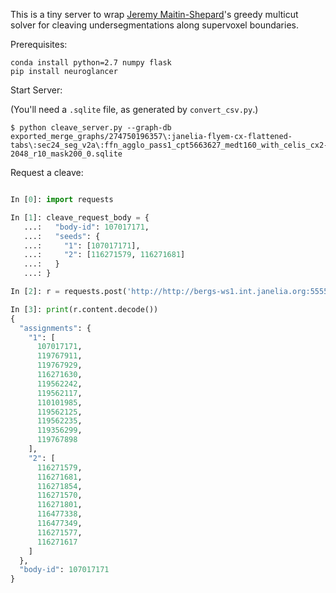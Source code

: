 This is a tiny server to wrap [Jeremy Maitin-Shepard][1]'s greedy multicut solver for cleaving undersegmentations along supervoxel boundaries.

[1]: https://github.com/jbms

Prerequisites:

```
conda install python=2.7 numpy flask
pip install neuroglancer
```

Start Server:

(You'll need a `.sqlite` file, as generated by `convert_csv.py`.)

```
$ python cleave_server.py --graph-db exported_merge_graphs/274750196357\:janelia-flyem-cx-flattened-tabs\:sec24_seg_v2a\:ffn_agglo_pass1_cpt5663627_medt160_with_celis_cx2-2048_r10_mask200_0.sqlite
```

Request a cleave:

```python

In [0]: import requests

In [1]: cleave_request_body = {
   ...:   "body-id": 107017171,
   ...:   "seeds": {
   ...:     "1": [107017171],
   ...:     "2": [116271579, 116271681]
   ...:   }
   ...: }

In [2]: r = requests.post('http://http://bergs-ws1.int.janelia.org:5555/compute-cleave', json=cleave_request_body)

In [3]: print(r.content.decode())
{
  "assignments": {
    "1": [
      107017171,
      119767911,
      119767929,
      116271630,
      119562242,
      119562117,
      110101985,
      119562125,
      119562235,
      119356299,
      119767898
    ],
    "2": [
      116271579,
      116271681,
      116271854,
      116271570,
      116271801,
      116477338,
      116477349,
      116271577,
      116271617
    ]
  },
  "body-id": 107017171
}
```
